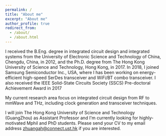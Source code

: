 ```yaml
---
permalink: /
title: "About me"
excerpt: "About me"
author_profile: true
redirect_from: 
  - /about/
  - /about.html
---
```


I received the B.Eng. degree in integrated circuit design and integrated systems from the University of Electronic Science and Technology of China, Chengdu, China, in 2012, and the Ph.D. degree from The Hong Kong University of Science and Technology, Hong Kong, in 2017. 
In 2018, I joined Samsung Semiconductor Inc., USA, where I has been working on energy-efficient high-speed SerDes transceiver and WiFi/BT combo transceiver. I also received the IEEE Solid-State Circuits Society (SSCS) Pre-doctoral Achievement Award in 2017

My current research area focus on integrated circuit design from RF to mmWave and THz, including clock generation and transceiver techniques. 

I will join The Hong Kong University of Science and Technology (GuangZhou) as Assistant Professor and I'm currently looking for highly-motivated Mphil and PhD students.
Please send your CV to my email address zhuangah@connect.ust.hk if you are interested.
